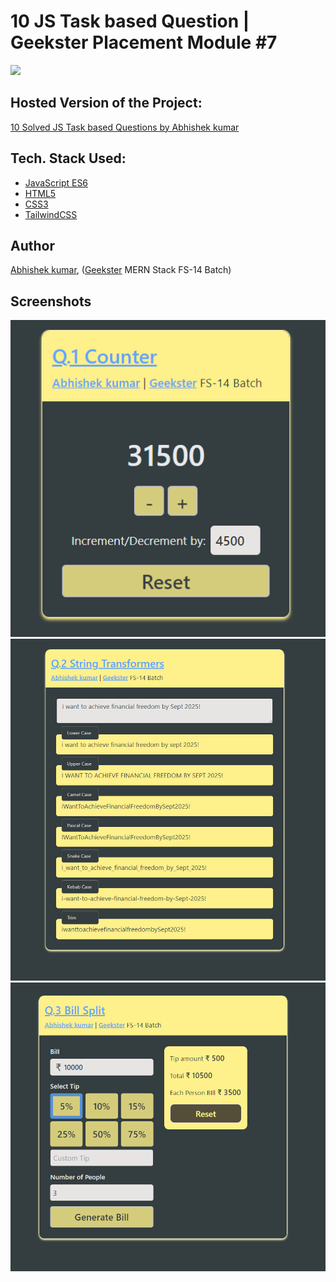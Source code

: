 # 10 JS Task based Question | Geekster Placement Module #7
![](thumbnail.png)

## Hosted Version of the Project:
[10 Solved JS Task based Questions by Abhishek kumar](https://alex21c.github.io/GeeksterPlacementModule-JSTaskBasedQuestion/)


## Tech. Stack Used:
+ [JavaScript ES6](https://en.wikipedia.org/wiki/JavaScript)
+ [HTML5](https://en.wikipedia.org/wiki/HTML5)
+ [CSS3](https://en.wikipedia.org/wiki/CSS)
+ [TailwindCSS](https://tailwindcss.com/)

## Author
[Abhishek kumar](https://www.linkedin.com/in/alex21c/), ([Geekster](https://geekster.in/) MERN Stack FS-14 Batch)

## Screenshots
![](./Screenshots/q1-counter.png)
![](./Screenshots/q2-string-transformers.png)
![](./Screenshots/q3-bill-split.png)
